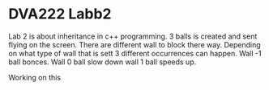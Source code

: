 # DVA222 Labb2

Lab 2 is about inheritance in c++ programming.
3 balls is created and sent flying on the screen.
There are different wall to block there way.
Depending on what type of wall that is
sett 3 different occurrences can happen.
Wall -1 ball bonces.
Wall 0  ball slow down
wall 1  ball speeds up.


Working on this
